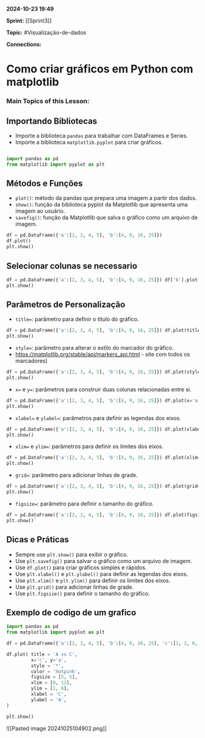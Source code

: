  
**2024-10-23 19:49**

**Sprint:** [[Sprint3]]

**Topic:** #Visualização-de-dados 

**Connections:** 

# **Como criar gráficos em Python com matplotlib**
### Main Topics of this Lesson:


## **Importando Bibliotecas**

- Importe a biblioteca `pandas` para trabalhar com DataFrames e Series.
- Importe a biblioteca `matplotlib.pyplot` para criar gráficos.

```python

import pandas as pd 
from matplotlib import pyplot as plt

```

## **Métodos e Funções**

- `plot()`: método da pandas que prepara uma imagem a partir dos dados.
- `show()`: função da biblioteca pyplot da Matplotlib que apresenta uma imagem ao usuário.
- `savefig()`: função da Matplotlib que salva o gráfico como um arquivo de imagem.

```python
df = pd.DataFrame({'a':[2, 3, 4, 5], 'b':[4, 9, 16, 25]}) 
df.plot() 
plt.show()
```

## **Selecionar colunas se necessario**

```python
df = pd.DataFrame({'a':[2, 3, 4, 5], 'b':[4, 9, 16, 25]}) df['b'].plot() 
plt.show()
```
## **Parâmetros de Personalização**

- `title=`: parâmetro para definir o título do gráfico.

```python
df = pd.DataFrame({'a':[2, 3, 4, 5], 'b':[4, 9, 16, 25]}) df.plot(title='Título do Gráfico') 
plt.show()
```

- `style=`: parâmetro para alterar o estilo do marcador do gráfico.
- https://matplotlib.org/stable/api/markers_api.html - site com todos os marcadores) 

```python
df = pd.DataFrame({'a':[2, 3, 4, 5], 'b':[4, 9, 16, 25]}) df.plot(style='o') 
plt.show()
```

- `x=` e `y=`: parâmetros para construir duas colunas relacionadas entre si.

```python
df = pd.DataFrame({'a':[2, 3, 4, 5], 'b':[4, 9, 16, 25]}) df.plot(x='a', y='b') 
plt.show()
```

- `xlabel=` e `ylabel=`: parâmetros para definir as legendas dos eixos.

```python
df = pd.DataFrame({'a':[2, 3, 4, 5], 'b':[4, 9, 16, 25]}) df.plot(xlabel='Eixo X', ylabel='Eixo Y') 
plt.show()
```

- `xlim=` e `ylim=`: parâmetros para definir os limites dos eixos.

```python
df = pd.DataFrame({'a':[2, 3, 4, 5], 'b':[4, 9, 16, 25]}) df.plot(xlim=[0, 10], ylim=[0, 10]) 
plt.show()
```

- `grid=`: parâmetro para adicionar linhas de grade.

```python
df = pd.DataFrame({'a':[2, 3, 4, 5], 'b':[4, 9, 16, 25]}) df.plot(grid=True) 
plt.show()
```

- `figsize=`: parâmetro para definir o tamanho do gráfico.

```python
df = pd.DataFrame({'a':[2, 3, 4, 5], 'b':[4, 9, 16, 25]}) df.plot(figsize=[10, 5]) 
plt.show()`
```

## **Dicas e Práticas**

- Sempre use `plt.show()` para exibir o gráfico.
- Use `plt.savefig()` para salvar o gráfico como um arquivo de imagem.
- Use `df.plot()` para criar gráficos simples e rápidos.
- Use `plt.xlabel()` e `plt.ylabel()` para definir as legendas dos eixos.
- Use `plt.xlim()` e `plt.ylim()` para definir os limites dos eixos.
- Use `plt.grid()` para adicionar linhas de grade.
- Use `plt.figsize()` para definir o tamanho do gráfico.


## **Exemplo de codigo de um grafico**

```python
import pandas as pd
from matplotlib import pyplot as plt

df = pd.DataFrame({'a':[2, 3, 4, 5], 'b':[4, 9, 16, 25], 'c':[1, 3, 6, 10]})

df.plot( title = 'A vs C',
         x='c', y='a',
         style = '*',
         color = 'hotpink',
         figsize = [5, 5],
         xlim = [0, 12],
         ylim = [1, 6],
         xlabel = 'C',
         ylabel = 'A',       
)

plt.show()
```

![[Pasted image 20241025104902.png]]





